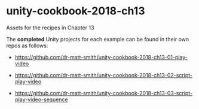 # unity-cookbook-2018-ch13
Assets for the recipes in Chapter 13

The **completed** Unity projects for each example can be found in their own repos as follows:

- https://github.com/dr-matt-smith/unity-cookbook-2018-ch13-01-play-video

- https://github.com/dr-matt-smith/unity-cookbook-2018-ch13-02-script-play-video

- https://github.com/dr-matt-smith/unity-cookbook-2018-ch13-03-script-play-video-sequence

